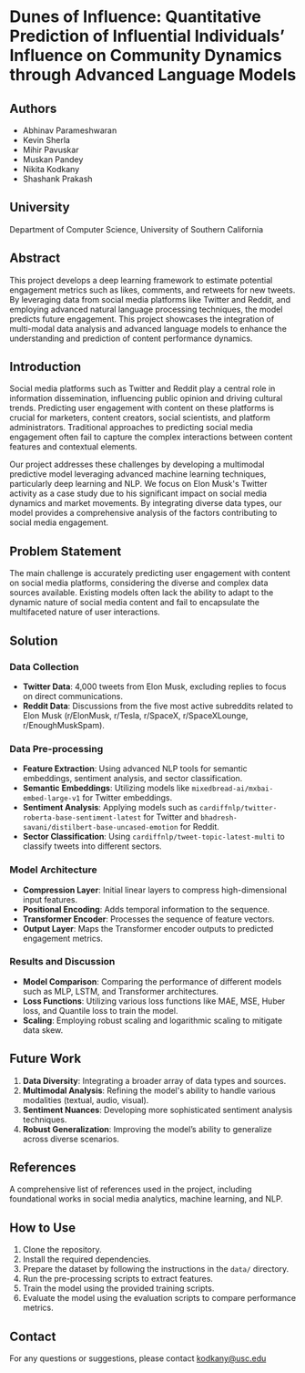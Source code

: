 # Dunes of Influence: Quantitative Prediction of Influential Individuals’ Influence on Community Dynamics through Advanced Language Models

## Authors
- Abhinav Parameshwaran
- Kevin Sherla
- Mihir Pavuskar
- Muskan Pandey
- Nikita Kodkany
- Shashank Prakash

## University
Department of Computer Science, University of Southern California

## Abstract
This project develops a deep learning framework to estimate potential engagement metrics such as likes, comments, and retweets for new tweets. By leveraging data from social media platforms like Twitter and Reddit, and employing advanced natural language processing techniques, the model predicts future engagement. This project showcases the integration of multi-modal data analysis and advanced language models to enhance the understanding and prediction of content performance dynamics.

## Introduction
Social media platforms such as Twitter and Reddit play a central role in information dissemination, influencing public opinion and driving cultural trends. Predicting user engagement with content on these platforms is crucial for marketers, content creators, social scientists, and platform administrators. Traditional approaches to predicting social media engagement often fail to capture the complex interactions between content features and contextual elements.

Our project addresses these challenges by developing a multimodal predictive model leveraging advanced machine learning techniques, particularly deep learning and NLP. We focus on Elon Musk's Twitter activity as a case study due to his significant impact on social media dynamics and market movements. By integrating diverse data types, our model provides a comprehensive analysis of the factors contributing to social media engagement.

## Problem Statement
The main challenge is accurately predicting user engagement with content on social media platforms, considering the diverse and complex data sources available. Existing models often lack the ability to adapt to the dynamic nature of social media content and fail to encapsulate the multifaceted nature of user interactions.

## Solution
### Data Collection
- **Twitter Data**: 4,000 tweets from Elon Musk, excluding replies to focus on direct communications.
- **Reddit Data**: Discussions from the five most active subreddits related to Elon Musk (r/ElonMusk, r/Tesla, r/SpaceX, r/SpaceXLounge, r/EnoughMuskSpam).

### Data Pre-processing
- **Feature Extraction**: Using advanced NLP tools for semantic embeddings, sentiment analysis, and sector classification.
- **Semantic Embeddings**: Utilizing models like `mixedbread-ai/mxbai-embed-large-v1` for Twitter embeddings.
- **Sentiment Analysis**: Applying models such as `cardiffnlp/twitter-roberta-base-sentiment-latest` for Twitter and `bhadresh-savani/distilbert-base-uncased-emotion` for Reddit.
- **Sector Classification**: Using `cardiffnlp/tweet-topic-latest-multi` to classify tweets into different sectors.

### Model Architecture
- **Compression Layer**: Initial linear layers to compress high-dimensional input features.
- **Positional Encoding**: Adds temporal information to the sequence.
- **Transformer Encoder**: Processes the sequence of feature vectors.
- **Output Layer**: Maps the Transformer encoder outputs to predicted engagement metrics.

### Results and Discussion
- **Model Comparison**: Comparing the performance of different models such as MLP, LSTM, and Transformer architectures.
- **Loss Functions**: Utilizing various loss functions like MAE, MSE, Huber loss, and Quantile loss to train the model.
- **Scaling**: Employing robust scaling and logarithmic scaling to mitigate data skew.

## Future Work
1. **Data Diversity**: Integrating a broader array of data types and sources.
2. **Multimodal Analysis**: Refining the model's ability to handle various modalities (textual, audio, visual).
3. **Sentiment Nuances**: Developing more sophisticated sentiment analysis techniques.
4. **Robust Generalization**: Improving the model’s ability to generalize across diverse scenarios.

## References
A comprehensive list of references used in the project, including foundational works in social media analytics, machine learning, and NLP.

## How to Use
1. Clone the repository.
2. Install the required dependencies.
3. Prepare the dataset by following the instructions in the `data/` directory.
4. Run the pre-processing scripts to extract features.
5. Train the model using the provided training scripts.
6. Evaluate the model using the evaluation scripts to compare performance metrics.


## Contact
For any questions or suggestions, please contact kodkany@usc.edu

